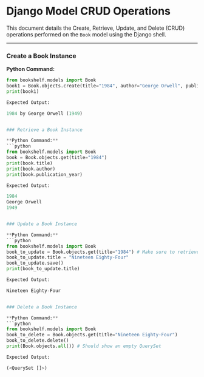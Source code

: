# Django Model CRUD Operations

This document details the Create, Retrieve, Update, and Delete (CRUD) operations performed on the `Book` model using the Django shell.

---

### Create a Book Instance

**Python Command:**
```python
from bookshelf.models import Book
book1 = Book.objects.create(title="1984", author="George Orwell", publication_year=1949)
print(book1)

Expected Output:

1984 by George Orwell (1949)


### Retrieve a Book Instance

**Python Command:**
```python
from bookshelf.models import Book
book = Book.objects.get(title="1984")
print(book.title)
print(book.author)
print(book.publication_year)

Expected Output:

1984
George Orwell
1949


### Update a Book Instance

**Python Command:**
```python
from bookshelf.models import Book
book_to_update = Book.objects.get(title="1984") # Make sure to retrieve by the original title
book_to_update.title = "Nineteen Eighty-Four"
book_to_update.save()
print(book_to_update.title)

Expected Output:

Nineteen Eighty-Four


### Delete a Book Instance

**Python Command:**
```python
from bookshelf.models import Book
book_to_delete = Book.objects.get(title="Nineteen Eighty-Four")
book_to_delete.delete()
print(Book.objects.all()) # Should show an empty QuerySet

Expected Output:

(<QuerySet []>)